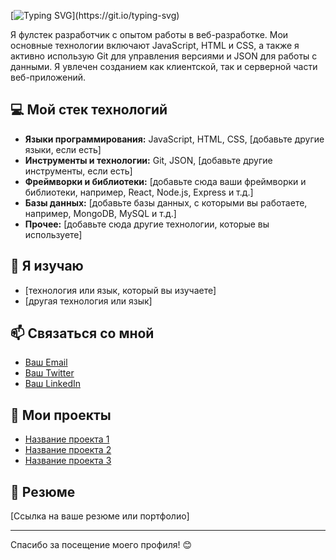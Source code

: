 

[![Typing SVG](https://readme-typing-svg.demolab.com?font=Fira+Code&weight=900&pause=1000&color=F7ED69&center=%D0%BB%D0%BE%D0%B6%D0%BD%D1%8B%D0%B9&vCenter=%D0%BB%D0%BE%D0%B6%D0%BD%D1%8B%D0%B9&repeat=%D0%B8%D1%81%D1%82%D0%B8%D0%BD%D0%BD%D1%8B%D0%B9&random=%D0%BB%D0%BE%D0%B6%D0%BD%D1%8B%D0%B9&width=435&lines=Hello%2C+my+name+is+Vlada!)](https://git.io/typing-svg)

Я фулстек разработчик с опытом работы в веб-разработке. Мои основные технологии включают JavaScript, HTML и CSS, а также я активно использую Git для управления версиями и JSON для работы с данными. Я увлечен созданием как клиентской, так и серверной части веб-приложений.

## 💻 Мой стек технологий

- **Языки программирования:** JavaScript, HTML, CSS, [добавьте другие языки, если есть]
- **Инструменты и технологии:** Git, JSON, [добавьте другие инструменты, если есть]
- **Фреймворки и библиотеки:** [добавьте сюда ваши фреймворки и библиотеки, например, React, Node.js, Express и т.д.]
- **Базы данных:** [добавьте базы данных, с которыми вы работаете, например, MongoDB, MySQL и т.д.]
- **Прочее:** [добавьте сюда другие технологии, которые вы используете]

## 🌱 Я изучаю

- [технология или язык, который вы изучаете]
- [другая технология или язык]

## 📫 Связаться со мной

- [Ваш Email](mailto:ваш.email@example.com)
- [Ваш Twitter](https://twitter.com/ваш_никнейм)
- [Ваш LinkedIn](https://www.linkedin.com/in/ваш_профиль)

## 🔗 Мои проекты

- [Название проекта 1](ссылка_на_проект_1)
- [Название проекта 2](ссылка_на_проект_2)
- [Название проекта 3](ссылка_на_проект_3)

## 📄 Резюме

[Ссылка на ваше резюме или портфолио]

---

Спасибо за посещение моего профиля! 😊
